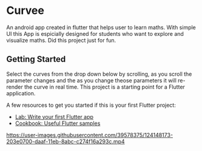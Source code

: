 # Curvee

An android app created in flutter that helps user to learn maths. With simple UI this App is espicially designed for students who want to explore and visualize maths.
Did this project just for fun. 

## Getting Started

Select the curves from the drop down below by scrolling, as you scroll the parameter changes and the as you change theose parameters it will re-render the curve in real time.
This project is a starting point for a Flutter application.

A few resources to get you started if this is your first Flutter project:

- [Lab: Write your first Flutter app](https://flutter.dev/docs/get-started/codelab)
- [Cookbook: Useful Flutter samples](https://flutter.dev/docs/cookbook)



https://user-images.githubusercontent.com/39578375/124148173-203e0700-daaf-11eb-8abc-c274f16a293c.mp4


